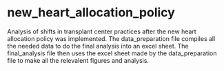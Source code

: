 # new_heart_allocation_policy
Analysis of shifts in transplant center practices after the new heart allocation policy was implemented.
The data_preparation file compiles all the needed data to do the final analysis into an excel sheet. The final_analysis file then uses the excel sheet made by the data_preparation file to make all the relevalent figures and analysis. 
